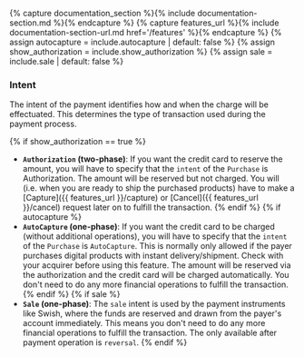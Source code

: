 {% capture documentation_section %}{% include documentation-section.md %}{% endcapture %}
{% capture features_url %}{% include documentation-section-url.md href='/features' %}{% endcapture %}
{% assign autocapture = include.autocapture | default: false %}
{% assign show_authorization = include.show_authorization %}
{% assign sale = include.sale | default: false %}

### Intent

The intent of the payment identifies how and when the charge will be
effectuated. This determines the type of transaction used during the payment
process.

{% if show_authorization == true %}

*   **`Authorization` (two-phase)**: If you want the credit card to reserve the
    amount, you will have to specify that the `intent` of the `Purchase` is
    Authorization. The amount will be reserved but not charged. You will (i.e.
    when you are ready to ship the purchased products) have to make a
    [Capture]({{ features_url }}/capture) or [Cancel]({{ features_url }}/cancel)
    request later on to fulfill the transaction.
{% endif %}
{% if autocapture %}
*   **`AutoCapture` (one-phase)**: If you want the credit card to be charged
    (without additional operations), you will have to specify that the `intent`
    of the `Purchase` is `AutoCapture`. This is normally only allowed if the
    payer purchases digital products with instant delivery/shipment. Check with
    your acquirer before using this feature. The amount will be reserved via the
    authorization and the credit card will be charged automatically. You don't
    need to do any more financial operations to fulfill the transaction.
{% endif %}
{% if sale %}
*   **`Sale` (one-phase)**: The `sale` intent is used by the payment instruments
    like Swish, where the funds are reserved and drawn from the payer's account
    immediately. This means you don't need to do any more financial operations
    to fulfill the transaction. The only available after payment operation is
    `reversal`.
{% endif %}
